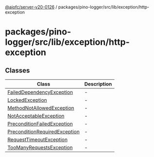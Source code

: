 [@aiofc/server-v20-0126](../../../../../../index.md) / packages/pino-logger/src/lib/exception/http-exception

# packages/pino-logger/src/lib/exception/http-exception

## Classes

| Class | Description |
| ------ | ------ |
| [FailedDependencyException](classes/FailedDependencyException.md) | - |
| [LockedException](classes/LockedException.md) | - |
| [MethodNotAllowedException](classes/MethodNotAllowedException.md) | - |
| [NotAcceptableException](classes/NotAcceptableException.md) | - |
| [PreconditionFailedException](classes/PreconditionFailedException.md) | - |
| [PreconditionRequiredException](classes/PreconditionRequiredException.md) | - |
| [RequestTimeoutException](classes/RequestTimeoutException.md) | - |
| [TooManyRequestsException](classes/TooManyRequestsException.md) | - |
